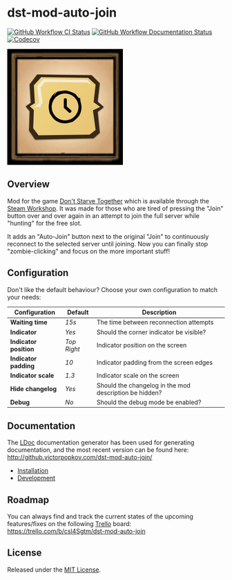 # dst-mod-auto-join

[![GitHub Workflow CI Status][]](https://github.com/victorpopkov/dst-mod-auto-join/actions?query=workflow%3ACI)
[![GitHub Workflow Documentation Status][]](https://github.com/victorpopkov/dst-mod-auto-join/actions?query=workflow%3ADocumentation)
[![Codecov][]](https://codecov.io/gh/victorpopkov/dst-mod-auto-join)

[![Auto-Join](preview.gif)](https://steamcommunity.com/sharedfiles/filedetails/?id=1903101575)

## Overview

Mod for the game [Don't Starve Together][] which is available through the
[Steam Workshop][]. It was made for those who are tired of pressing the "Join"
button over and over again in an attempt to join the full server while "hunting"
for the free slot.

It adds an "Auto-Join" button next to the original "Join" to continuously
reconnect to the selected server until joining. Now you can finally stop
"zombie-clicking" and focus on the more important stuff!

## Configuration

Don't like the default behaviour? Choose your own configuration to match your
needs:

| Configuration          | Default     | Description                                            |
| ---------------------- | ----------- | ------------------------------------------------------ |
| **Waiting time**       | _15s_       | The time between reconnection attempts                 |
| **Indicator**          | _Yes_       | Should the corner indicator be visible?                |
| **Indicator position** | _Top Right_ | Indicator position on the screen                       |
| **Indicator padding**  | _10_        | Indicator padding from the screen edges                |
| **Indicator scale**    | _1.3_       | Indicator scale on the screen                          |
| **Hide changelog**     | _Yes_       | Should the changelog in the mod description be hidden? |
| **Debug**              | _No_        | Should the debug mode be enabled?                      |

## Documentation

The [LDoc][] documentation generator has been used for generating documentation,
and the most recent version can be found here:
http://github.victorpopkov.com/dst-mod-auto-join/

- [Installation][]
- [Development][]

## Roadmap

You can always find and track the current states of the upcoming features/fixes
on the following [Trello][] board:
https://trello.com/b/csl4Sgtm/dst-mod-auto-join

## License

Released under the [MIT License](https://opensource.org/licenses/MIT).

[codecov]: https://img.shields.io/codecov/c/github/victorpopkov/dst-mod-auto-join.svg
[development]: readme/02-development.md
[don't starve together]: https://www.klei.com/games/dont-starve-together
[github workflow ci status]: https://img.shields.io/github/workflow/status/victorpopkov/dst-mod-auto-join/CI?label=CI
[github workflow documentation status]: https://img.shields.io/github/workflow/status/victorpopkov/dst-mod-auto-join/Documentation?label=Documentation
[installation]: readme/01-installation.md
[ldoc]: https://stevedonovan.github.io/ldoc/
[steam workshop]: https://steamcommunity.com/sharedfiles/filedetails/?id=1903101575
[trello]: https://trello.com/
